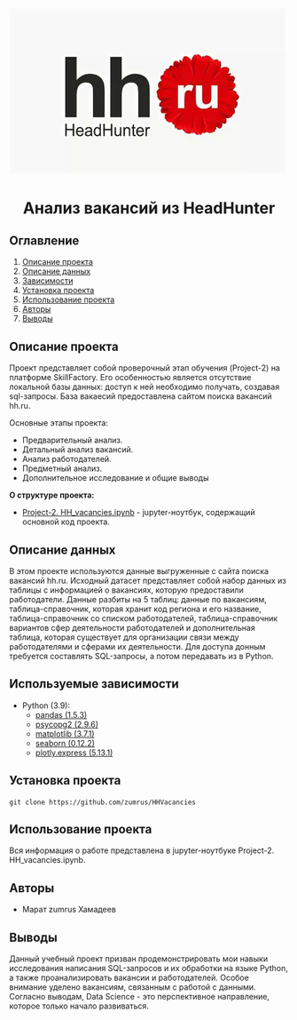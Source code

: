 
![](https://raw.githubusercontent.com/AndreyRysistov/DatasetsForPandas/main/hh%20label.jpg)
# <center> Анализ вакансий из HeadHunter </center>
## Оглавление
1. [Описание проекта](#Описание-проекта)
2. [Описание данных](#Описание-данных)
3. [Зависимости](#Используемые-зависимости)
4. [Установка проекта](#Установка-проекта)
5. [Использование проекта](#Использование-проекта)
6. [Авторы](#Авторы)
7. [Выводы](#Выводы)

## Описание проекта

Проект представляет собой проверочный этап обучения (Project-2) на платформе SkillFactory. Его особенностью является отсутствие локальной базы данных: доступ к ней необходимо получать, создавая sql-запросы. База вакаесий предоставлена сайтом поиска вакансий hh.ru. 

Основные этапы проекта:
* Предварительный анализ.
* Детальный анализ вакансий.
* Анализ работодателей.
* Предметный анализ.
* Дополнительное исследование и общие выводы


**О структуре проекта:**
* [Project-2. HH_vacancies.ipynb](./Project-2.%20HH_vacancies.ipynb) - jupyter-ноутбук, содержащий основной код проекта.


## Описание данных
В этом проекте используются данные выгруженные с сайта поиска вакансий hh.ru. Исходный датасет представляет собой набор данных из таблицы с информацией о вакансиях, которую предоставили работодатели. Данные разбиты на 5 таблиц: данные по вакансиям, таблица-справочник, которая хранит код региона и его название, таблица-справочник со списком работодателей, таблица-справочник вариантов сфер деятельности работодателей и дополнительная таблица, которая существует для организации связи между работодателями и сферами их деятельности. Для доступа донным требуется составлять SQL-запросы, а потом передавать из в Python.


## Используемые зависимости
* Python (3.9):
    * [pandas (1.5.3)](https://pandas.pydata.org)
    * [psycopg2 (2.9.6)](https://pypi.org/project/psycopg2/)
    * [matplotlib (3.7.1)](https://matplotlib.org)
    * [seaborn (0.12.2)](https://seaborn.pydata.org)
    * [plotly.express (5.13.1)](https://plotly.com/python/plotly-express/)

## Установка проекта

```
git clone https://github.com/zumrus/HHVacancies
```

## Использование проекта
Вся информация о работе представлена в jupyter-ноутбуке Project-2. HH_vacancies.ipynb.

## Авторы

* Марат zumrus Хамадеев

## Выводы

Данный учебный проект призван продемонстрировать мои навыки исследования написания SQL-запросов и их обработки на языке Python, а также проанализировать вакансии и работодателей. Особое внимание уделено вакансиям, связанным с работой с данными. Согласно выводам, Data Science - это перспективное направление, которое только начало развиваться. 